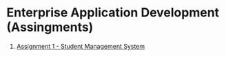 # Enterprise Application Development (Assingments)

1. [Assignment 1 - Student Management System](https://github.com/Uzzal644/EAD-all/tree/master/ASSIGNMENTS/Assignment-1)